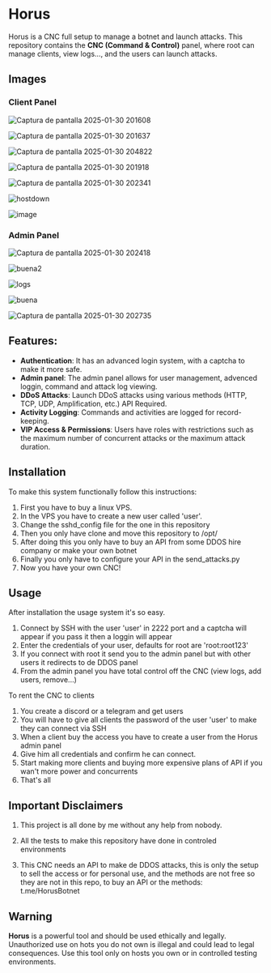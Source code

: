# Horus 

Horus is a CNC full setup to manage a botnet and launch attacks. This repository contains the **CNC (Command & Control)** panel, where root can manage clients, view logs..., and the users can launch attacks.

## Images

### Client Panel
![Captura de pantalla 2025-01-30 201608](https://github.com/user-attachments/assets/6a696c42-1d0a-4531-b06a-13d622b48751)

![Captura de pantalla 2025-01-30 201637](https://github.com/user-attachments/assets/7dbaae73-30e5-4b12-b3ea-4a54587a85e9)

![Captura de pantalla 2025-01-30 204822](https://github.com/user-attachments/assets/c3ec0600-64d7-4118-86ac-d0316d40e9fc)

![Captura de pantalla 2025-01-30 201918](https://github.com/user-attachments/assets/0787aa8f-8d1a-43b7-92bc-88d0c80c4ef6)

![Captura de pantalla 2025-01-30 202341](https://github.com/user-attachments/assets/8068f7c6-0945-4b0f-b19f-11d39f118712)

![hostdown](https://github.com/user-attachments/assets/afc8fd59-7e52-46fc-95f6-f01e13bf3c11)

![image](https://github.com/user-attachments/assets/070ebe60-7fe0-4d9f-a814-b4690b23123d)

### Admin Panel
![Captura de pantalla 2025-01-30 202418](https://github.com/user-attachments/assets/54935891-d3db-499f-88a6-a5dcf15adebd)

![buena2](https://github.com/user-attachments/assets/0432e648-f25d-4d26-8b18-bb4fac6115ab)

![logs](https://github.com/user-attachments/assets/6b839cc9-bf45-4ac2-bb9a-2832bec60922)

![buena](https://github.com/user-attachments/assets/7489d2cd-900d-45ac-a733-b2134a60d1c3)

![Captura de pantalla 2025-01-30 202735](https://github.com/user-attachments/assets/4d4e622e-3c70-41ac-98b1-4688e3f6a0e3)

## Features:

- **Authentication**: It has an advanced login system, with a captcha to make it more safe.
- **Admin panel**: The admin panel allows for user management, advenced loggin, command and attack log viewing.
- **DDoS Attacks**: Launch DDoS attacks using various methods (HTTP, TCP, UDP, Amplification, etc.) API Required.
- **Activity Logging**: Commands and activities are logged for record-keeping.
- **VIP Access & Permissions**: Users have roles with restrictions such as the maximum number of concurrent attacks or the maximum attack duration.

## Installation

To make this system functionally follow this instructions:

  1. First you have to buy a linux VPS.
  2. In the VPS you have to create a new user called 'user'.
  3. Change the sshd_config file for the one in this repository
  4. Then you only have clone and move this repository to /opt/
  5. After doing this you only have to buy an API from some DDOS hire company or make your own botnet
  6. Finally you only have to configure your API in the send_attacks.py
  7. Now you have your own CNC!

## Usage

  After installation the usage system it's so easy.
  1. Connect by SSH with the user 'user' in 2222 port and a captcha will appear if you pass it then a loggin will appear
  2. Enter the credentials of your user, defaults for root are 'root:root123'
  3. If you connect with root it send you to the admin panel but with other users it redirects to de DDOS panel
  4. From the admin panel you have total control off the CNC (view logs, add users, remove...)

  To rent the CNC to clients

  1. You create a discord or a telegram and get users
  2. You will have to give all clients the password of the user 'user' to make they can connect via SSH
  3. When a client buy the access you have to create a user from the Horus admin panel
  4. Give him all credentials and confirm he can connect.
  5. Start making more clients and buying more expensive plans of API if you wan't more power and concurrents
  6. That's all

## Important Disclaimers

1. This project is all done by me without any help from nobody.

2. All the tests to make this repository have done in controled environments 

3. This CNC needs an API to make de DDOS attacks, this is only the setup to sell the access or for personal use, and the methods are not free so they are not in this repo, to buy an API or the methods: t.me/HorusBotnet

## Warning

**Horus** is a powerful tool and should be used ethically and legally. Unauthorized use on hots you do not own is illegal and could lead to legal consequences. Use this tool only on hosts you own or in controlled testing environments.
